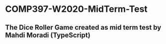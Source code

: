 # COMP397-W2020-MidTerm-Test
## The Dice Roller Game created as mid term test by Mahdi Moradi (TypeScript)
